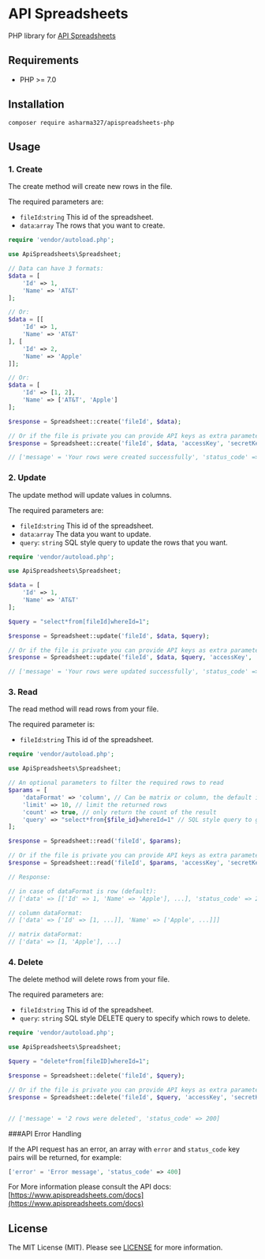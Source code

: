 # API Spreadsheets

PHP library for [API Spreadsheets](https://www.apispreadsheets.com/docs)

## Requirements
- PHP >= 7.0

## Installation

```
composer require asharma327/apispreadsheets-php
```

## Usage

### 1. Create

The create method will create new rows in the file. 

The required parameters are:

- `fileId`:`string` This id of the spreadsheet.
- `data`:`array` The rows that you want to create.

```php
require 'vendor/autoload.php';

use ApiSpreadsheets\Spreadsheet;

// Data can have 3 formats:
$data = [ 
    'Id' => 1,
    'Name' => 'AT&T'
];

// Or:
$data = [[
    'Id' => 1,
    'Name' => 'AT&T'
], [
    'Id' => 2,
    'Name' => 'Apple'
]];

// Or:
$data = [
    'Id' => [1, 2],
    'Name' => ['AT&T', 'Apple']
];

$response = Spreadsheet::create('fileId', $data);

// Or if the file is private you can provide API keys as extra parameters:
$response = Spreadsheet::create('fileId', $data, 'accessKey', 'secretKey');

// ['message' = 'Your rows were created successfully', 'status_code' => 201]
```


### 2. Update

The update method will update values in columns.

The required parameters are:

- `fileId`:`string` This id of the spreadsheet.
- `data`:`array` The data you want to update.
- `query`: `string` SQL style query to update the rows that you want.

```php
require 'vendor/autoload.php';

use ApiSpreadsheets\Spreadsheet;

$data = [ 
    'Id' => 1,
    'Name' => 'AT&T'
];

$query = "select*from[fileId]whereId=1";

$response = Spreadsheet::update('fileId', $data, $query);

// Or if the file is private you can provide API keys as extra parameters:
$response = Spreadsheet::update('fileId', $data, $query, 'accessKey', 'secretKey');

// ['message' = 'Your rows were updated successfully', 'status_code' => 201]
```

### 3. Read

The read method will read rows from your file.

The required parameter is:

- `fileId`:`string` This id of the spreadsheet.

```php
require 'vendor/autoload.php';

use ApiSpreadsheets\Spreadsheet;

// An optional parameters to filter the required rows to read
$params = [ 
    'dataFormat' => 'column', // Can be matrix or column, the default is row.
    'limit' => 10, // limit the returned rows
    'count' => true, // only return the count of the result
    'query' => "select*from{$file_id}whereId=1" // SQL style query to get a subset of rows.
];

$response = Spreadsheet::read('fileId', $params);

// Or if the file is private you can provide API keys as extra parameters:
$response = Spreadsheet::read('fileId', $params, 'accessKey', 'secretKey');

// Response:

// in case of dataFormat is row (default):
// ['data' => [['Id' => 1, 'Name' => 'Apple'], ...], 'status_code' => 200]

// column dataFormat:
// ['data' => ['Id' => [1, ...]], 'Name' => ['Apple', ...]]]

// matrix dataFormat:
// ['data' => [1, 'Apple'], ...]
```

### 4. Delete

The delete method will delete rows from your file.

The required parameters are:

- `fileId`:`string` This id of the spreadsheet.
- `query`: `string` SQL style DELETE query to specify which rows to delete.

```php
require 'vendor/autoload.php';

use ApiSpreadsheets\Spreadsheet;

$query = "delete*from[fileID]whereId=1";

$response = Spreadsheet::delete('fileId', $query);

// Or if the file is private you can provide API keys as extra parameters:
$response = Spreadsheet::delete('fileId', $query, 'accessKey', 'secretKey');


// ['message' = '2 rows were deleted', 'status_code' => 200]
```

###API Error Handling

If the API request has an error, an array with `error` and `status_code` key pairs will be returned, for example: 
```php
['error' = 'Error message', 'status_code' => 400]
```

For More information please consult the API docs: [https://www.apispreadsheets.com/docs](https://www.apispreadsheets.com/docs) 

## License
The MIT License (MIT). Please see [LICENSE](../master/LICENSE) for more information.
